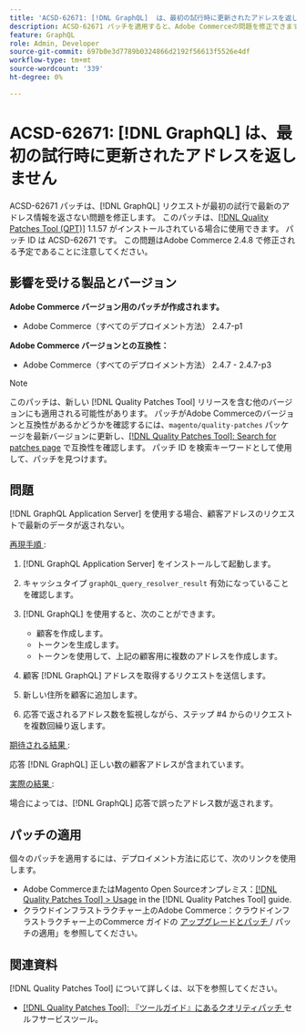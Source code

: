 ```yaml
---
title: 'ACSD-62671: [!DNL GraphQL]  は、最初の試行時に更新されたアドレスを返しません'
description: ACSD-62671 パッチを適用すると、Adobe Commerceの問題を修正できます。この問題では、ア  [!DNL GraphQL]  リクエストが最初の試行で最新のアドレス情報を返しません。
feature: GraphQL
role: Admin, Developer
source-git-commit: 697b0e3d7789b0324866d2192f56613f5526e4df
workflow-type: tm+mt
source-wordcount: '339'
ht-degree: 0%

---
```


# ACSD-62671: [!DNL GraphQL] は、最初の試行時に更新されたアドレスを返しません

ACSD-62671 パッチは、[!DNL GraphQL] リクエストが最初の試行で最新のアドレス情報を返さない問題を修正します。 このパッチは、[[!DNL Quality Patches Tool (QPT)]](https://experienceleague.adobe.com/docs/commerce-operations/tools/quality-patches-tool/usage.html?lang=ja) 1.1.57 がインストールされている場合に使用できます。 パッチ ID は ACSD-62671 です。 この問題はAdobe Commerce 2.4.8 で修正される予定であることに注意してください。

## 影響を受ける製品とバージョン

**Adobe Commerce バージョン用のパッチが作成されます。**

* Adobe Commerce（すべてのデプロイメント方法） 2.4.7-p1

**Adobe Commerce バージョンとの互換性：**

* Adobe Commerce（すべてのデプロイメント方法） 2.4.7 - 2.4.7-p3

>[!NOTE]
>
>このパッチは、新しい [!DNL Quality Patches Tool] リリースを含む他のバージョンにも適用される可能性があります。 パッチがAdobe Commerceのバージョンと互換性があるかどうかを確認するには、`magento/quality-patches` パッケージを最新バージョンに更新し、[[!DNL Quality Patches Tool]: Search for patches page](https://experienceleague.adobe.com/tools/commerce-quality-patches/index.html?lang=ja) で互換性を確認します。 パッチ ID を検索キーワードとして使用して、パッチを見つけます。

## 問題

[!DNL GraphQL Application Server] を使用する場合、顧客アドレスのリクエストで最新のデータが返されない。

<u> 再現手順 </u>:

1. [!DNL GraphQL Application Server] をインストールして起動します。
1. キャッシュタイプ `graphQL_query_resolver_result` 有効になっていることを確認します。
1. [!DNL GraphQL] を使用すると、次のことができます。

   * 顧客を作成します。
   * トークンを生成します。
   * トークンを使用して、上記の顧客用に複数のアドレスを作成します。

1. 顧客 [!DNL GraphQL] アドレスを取得するリクエストを送信します。
1. 新しい住所を顧客に追加します。
1. 応答で返されるアドレス数を監視しながら、ステップ #4 からのリクエストを複数回繰り返します。

<u> 期待される結果 </u>:

応答 [!DNL GraphQL] 正しい数の顧客アドレスが含まれています。

<u> 実際の結果 </u>:

場合によっては、[!DNL GraphQL] 応答で誤ったアドレス数が返されます。

## パッチの適用

個々のパッチを適用するには、デプロイメント方法に応じて、次のリンクを使用します。

* Adobe CommerceまたはMagento Open Sourceオンプレミス：[[!DNL Quality Patches Tool] > Usage](/help/tools/quality-patches-tool/usage.md) in the [!DNL Quality Patches Tool] guide.
* クラウドインフラストラクチャー上のAdobe Commerce：クラウドインフラストラクチャー上のCommerce ガイドの [ アップグレードとパッチ ](https://experienceleague.adobe.com/docs/commerce-cloud-service/user-guide/develop/upgrade/apply-patches.html?lang=ja)/ パッチの適用」を参照してください。

## 関連資料

[!DNL Quality Patches Tool] について詳しくは、以下を参照してください。

* [[!DNL Quality Patches Tool]: 『ツールガイド』にあるクオリティパッチ ](/help/tools/quality-patches-tool/quality-patches-tool-to-self-serve-quality-patches.md) セルフサービスツール。
